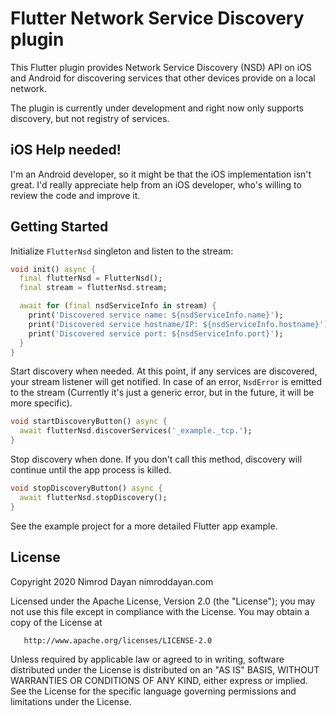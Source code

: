 # Flutter Network Service Discovery plugin

This Flutter plugin provides Network Service Discovery (NSD) API on iOS and Android
for discovering services that other devices provide on a local network.

The plugin is currently under development and right now only supports discovery,
but not registry of services.

## iOS Help needed!

I'm an Android developer, so it might be that the iOS implementation isn't great.
I'd really appreciate help from an iOS developer, who's willing to review the code and improve it.

## Getting Started

Initialize `FlutterNsd` singleton and listen to the stream:

```dart
void init() async {
  final flutterNsd = FlutterNsd();
  final stream = flutterNsd.stream;

  await for (final nsdServiceInfo in stream) {
    print('Discovered service name: ${nsdServiceInfo.name}');
    print('Discovered service hostname/IP: ${nsdServiceInfo.hostname}');
    print('Discovered service port: ${nsdServiceInfo.port}');
  }
}
```

Start discovery when needed. At this point, if any services are discovered, your stream listener
will get notified. In case of an error, `NsdError` is emitted to the stream (Currently it's
just a generic error, but in the future, it will be more specific).


```dart
void startDiscoveryButton() async {
  await flutterNsd.discoverServices('_example._tcp.');
}
```

Stop discovery when done. If you don't call this method, discovery will continue until the app
process is killed.

```dart
void stopDiscoveryButton() async {
  await flutterNsd.stopDiscovery();
}

```

See the example project for a more detailed Flutter app example.

## License

Copyright 2020 Nimrod Dayan nimroddayan.com

   Licensed under the Apache License, Version 2.0 (the "License");
   you may not use this file except in compliance with the License.
   You may obtain a copy of the License at

       http://www.apache.org/licenses/LICENSE-2.0

   Unless required by applicable law or agreed to in writing, software
   distributed under the License is distributed on an "AS IS" BASIS,
   WITHOUT WARRANTIES OR CONDITIONS OF ANY KIND, either express or implied.
   See the License for the specific language governing permissions and
   limitations under the License.
